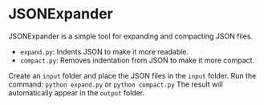 # JSONExpander

JSONExpander is a simple tool for expanding and compacting JSON files.

- `expand.py`: Indents JSON to make it more readable.
- `compact.py`: Removes indentation from JSON to make it more compact.

Create an `input` folder and place the JSON files in the `input` folder. Run the command:
`python expand.py` or `python compact.py`
The result will automatically appear in the `output` folder.
